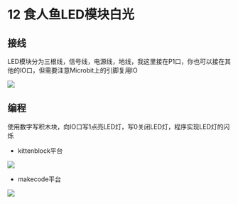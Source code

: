 # 12 食人鱼LED模块白光

## 接线

LED模块分为三根线，信号线，电源线，地线，我这里接在P1口，你也可以接在其他的IO口，但需要注意Microbit上的引脚复用IO

![](https://s2.ax1x.com/2019/09/24/ukOKPI.jpg)

## 编程

使用数字写积木块，向IO口写1点亮LED灯，写0关闭LED灯，程序实现LED灯的闪烁  

- kittenblock平台

![](https://s2.ax1x.com/2019/09/02/nPmOGq.jpg)  

- makecode平台 

![](https://s2.ax1x.com/2019/09/02/nPnGSP.jpg)


